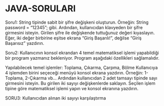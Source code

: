 # JAVA-SORULARI

Soru1: String tipinde sabit bir şifre değişkeni oluşturun. Örneğin: String password = “12345”; gibi. Ardından, 
kullanıcıdan klavyeden bir şifre girmesini isteyin. Girilen şifre ile değişkende tuttuğunuz değeri kıyaslayın.
 Eğer, iki değer birbirine eşitse ekrana “Giriş Başarılı!”, değilse “Giriş Başarısız” yazdırın.

Soru2: Kullanıcının konsol ekrandan 4 temel matematiksel işlemi yapabildiği bir program yazmanız bekleniyor. 
Program aşağıdaki özellikleri sağlamalıdır.

Yapılabilecek temel işlemler: Toplama, Çıkarma, Çarpma, Bölme
Kullanıcıya 4 işlemden birini seçeceği menüyü konsol ekrana yazdırın. Örneğin: 1-Toplama, 2-Çıkarma vb…
Ardından kullanıcıdan 2 adet tamsayı tipinde sayı girmesini isteyin. Bu girilen iki sayıyı değişkenlerde saklayın.
Seçilen işlem tipine göre matematiksel işlemi yapın ve konsol ekranına yazdırın.

SORU3: Kullanıcıdan alınan iki sayıyı karşılaştırma
